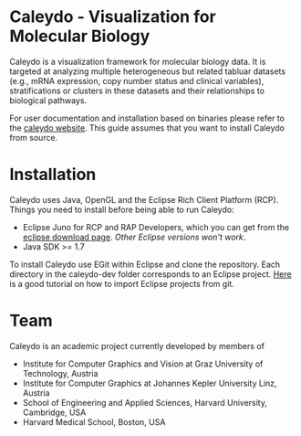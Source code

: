 Caleydo - Visualization for Molecular Biology
=============================================

Caleydo is a visualization framework for molecular biology data. It is targeted at analyzing multiple heterogeneous but related tabluar datasets (e.g.,  mRNA expression, copy number status and clinical variables), stratifications or clusters in these datasets and their relationships to biological pathways.  

For user documentation and installation based on binaries please refer to the [caleydo website](http://caleydo.org). This guide assumes that you want to install Caleydo from source. 

Installation
============

Caleydo uses Java, OpenGL and the Eclipse Rich Client Platform (RCP). Things you need to install before being able to run Caleydo: 

 * Eclipse Juno for RCP and RAP Developers, which you can get from the [eclipse download page](http://www.eclipse.org/downloads/). *Other Eclipse versions won't work*. 
 * Java SDK >= 1.7

To install Caleydo use EGit within Eclipse and clone the repository. Each directory in the caleydo-dev folder corresponds to an Eclipse project. [Here](http://www.vogella.com/articles/EGit/article.html) is a good tutorial on how to import Eclipse projects from git.  
 
Team
====

Caleydo is an academic project currently developed by members of

 * Institute for Computer Graphics and Vision at Graz University of Technology, Austria
 * Institute for Computer Graphics at Johannes Kepler University Linz, Austria
 * School of Engineering and Applied Sciences, Harvard University, Cambridge, USA
 * Harvard Medical School, Boston, USA